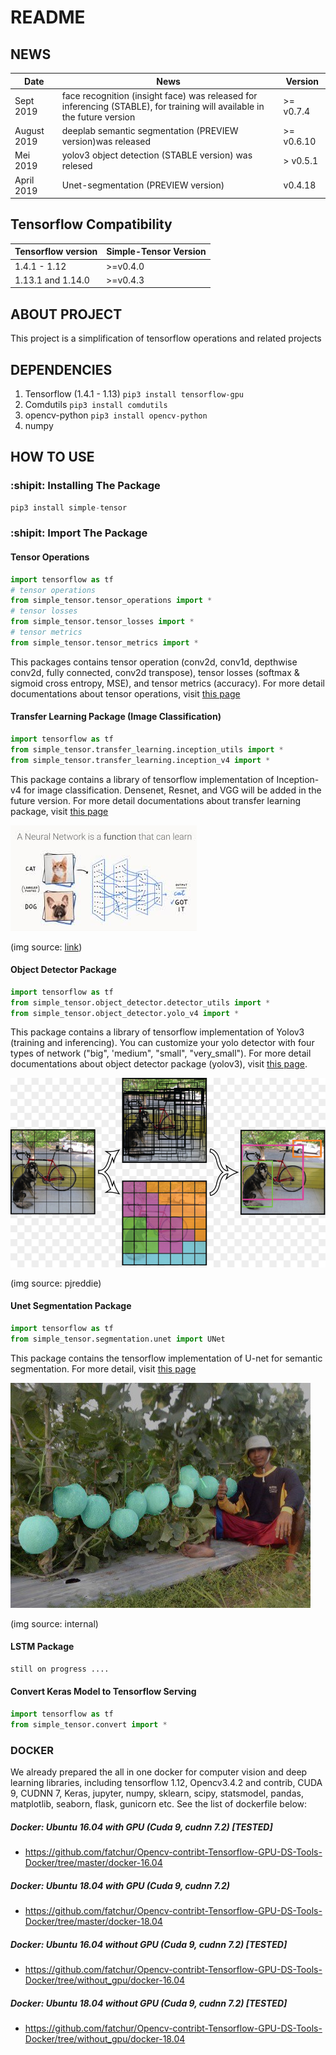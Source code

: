 # README #

## NEWS
| Date       |                                                         News                                                                     |     Version       |
| ---------- | -------------------------------------------------------------------------------------------------------------------------------- | ----------------- |  
|Sept 2019   | face recognition (insight face) was released for inferencing (STABLE), for training will available in the future version         | >= v0.7.4         |
|August 2019 | deeplab semantic segmentation (PREVIEW version)was released                                                                      | >= v0.6.10        |
|Mei 2019    | yolov3 object detection (STABLE version) was relesed                                                                             | > v0.5.1          |
|April 2019  | Unet-segmentation (PREVIEW version)                                                                                              |      v0.4.18      |
 

## Tensorflow Compatibility
| Tensorflow version      |        Simple-Tensor Version      |   
| ----------------------- | --------------------------------- | 
| 1.4.1 - 1.12            |      >=v0.4.0                     |
| 1.13.1 and 1.14.0       |      >=v0.4.3                     |



## ABOUT PROJECT
This project is a simplification of tensorflow operations and related projects

## DEPENDENCIES
1. Tensorflow (1.4.1 - 1.13) `pip3 install tensorflow-gpu`
2. Comdutils `pip3 install comdutils`
3. opencv-python `pip3 install opencv-python`
4. numpy

## HOW TO USE
### :shipit: Installing The Package
```python
pip3 install simple-tensor
```

### :shipit: Import The Package
#### Tensor Operations
```python
import tensorflow as tf
# tensor operations
from simple_tensor.tensor_operations import *
# tensor losses
from simple_tensor.tensor_losses import *
# tensor metrics
from simple_tensor.tensor_metrics import *
```
This packages contains tensor operation (conv2d, conv1d, depthwise conv2d, fully connected, conv2d transpose), tensor losses (softmax & sigmoid cross entropy, MSE), and tensor metrics (accuracy). For more detail documentations about tensor operations, visit [this page](https://github.com/fatchur/Simple-Tensor/tree/master/simple_tensor)

#### Transfer Learning Package (Image Classification)
```python
import tensorflow as tf
from simple_tensor.transfer_learning.inception_utils import *
from simple_tensor.transfer_learning.inception_v4 import *
```
This package contains a library of tensorflow implementation of Inception-v4 for image classification. Densenet, Resnet, and VGG will be added in the future version. For more detail documentations about transfer learning package, visit [this page](https://github.com/fatchur/Simple-Tensor/tree/master/simple_tensor/transfer_learning) 

![alt text](assets/img_classification.jpeg)

(img source: [link](https://medium.com/ai-saturdays/aisaturdaylagos-the-torch-panther-cdec328c125b))


#### Object Detector Package
```python
import tensorflow as tf
from simple_tensor.object_detector.detector_utils import *
from simple_tensor.object_detector.yolo_v4 import *
```
This package contains a library of tensorflow implementation of Yolov3 (training and inferencing). You can customize your yolo detector with four types of network ("big", 'medium", "small", "very_small"). For more detail documentations about object detector package (yolov3), visit [this page](https://github.com/fatchur/Simple-Tensor/tree/master/simple_tensor/transfer_learning).

![alt text](assets/obj_detector.jpg)

(img source: pjreddie)

#### Unet Segmentation Package
```python
import tensorflow as tf
from simple_tensor.segmentation.unet import UNet
```
This package contains the tensorflow implementation of U-net for semantic segmentation. For more detail, visit [this page]()

![alt text](assets/semantic_segmentation.jpg)

(img source: internal)


#### LSTM Package
```python
still on progress ....
```

#### Convert Keras Model to Tensorflow Serving
```python
import tensorflow as tf
from simple_tensor.convert import *
```


### DOCKER
We already prepared the all in one docker for computer vision and deep learning libraries, including tensorflow 1.12, Opencv3.4.2 and contrib, CUDA 9, CUDNN 7, Keras, jupyter, numpy, sklearn, scipy, statsmodel, pandas, matplotlib, seaborn, flask, gunicorn etc. See the list of dockerfile below:

##### Docker: Ubuntu 16.04 with GPU (Cuda 9, cudnn 7.2) [TESTED]
* https://github.com/fatchur/Opencv-contribt-Tensorflow-GPU-DS-Tools-Docker/tree/master/docker-16.04
##### Docker: Ubuntu 18.04 with GPU (Cuda 9, cudnn 7.2)
* https://github.com/fatchur/Opencv-contribt-Tensorflow-GPU-DS-Tools-Docker/tree/master/docker-18.04
##### Docker: Ubuntu 16.04 without GPU (Cuda 9, cudnn 7.2) [TESTED]
* https://github.com/fatchur/Opencv-contribt-Tensorflow-GPU-DS-Tools-Docker/tree/without_gpu/docker-16.04
##### Docker: Ubuntu 18.04 without GPU (Cuda 9, cudnn 7.2) [TESTED]
* https://github.com/fatchur/Opencv-contribt-Tensorflow-GPU-DS-Tools-Docker/tree/without_gpu/docker-18.04





